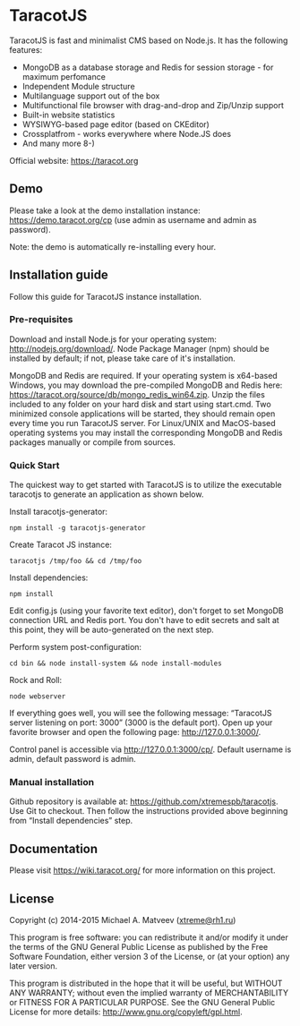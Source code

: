 TaracotJS
=========

TaracotJS is fast and minimalist CMS based on Node.js. It has the following features:

 - MongoDB as a database storage and Redis for session storage - for maximum perfomance
 - Independent Module structure
 - Multilanguage support out of the box
 - Multifunctional file browser with drag-and-drop and Zip/Unzip support
 - Built-in website statistics
 - WYSIWYG-based page editor (based on CKEditor)
 - Crossplatfrom - works everywhere where Node.JS does
 - And many more 8-)

Official website: https://taracot.org

## Demo

Please take a look at the demo installation instance: https://demo.taracot.org/cp (use admin as username and admin as password).

Note: the demo is automatically re-installing every hour.

## Installation guide

Follow this guide for TaracotJS instance installation.

### Pre-requisites

Download and install Node.js for your operating system: http://nodejs.org/download/. Node Package Manager (npm) should be installed by default; if not, please take care of it's installation.

MongoDB and Redis are required. If your operating system is x64-based Windows, you may download the pre-compiled MongoDB and Redis here: https://taracot.org/source/db/mongo_redis_win64.zip. Unzip the files included to any folder on your hard disk and start using start.cmd. Two minimized console applications will be started, they should remain open every time you run TaracotJS server. For Linux/UNIX and MacOS-based operating systems you may install the corresponding MongoDB and Redis packages manually or compile from sources.

### Quick Start

The quickest way to get started with TaracotJS is to utilize the executable taracotjs to generate an application as shown below.

Install taracotjs-generator:

  ```npm install -g taracotjs-generator```

Create Taracot JS instance:

  ```taracotjs /tmp/foo && cd /tmp/foo```

Install dependencies:

  ```npm install```

Edit config.js (using your favorite text editor), don't forget to set MongoDB connection URL and Redis port. You don't have to edit secrets and salt at this point, they will be auto-generated on the next step.

Perform system post-configuration:

  ```cd bin && node install-system && node install-modules```

Rock and Roll:

  ```node webserver```

If everything goes well, you will see the following message: “TaracotJS server listening on port: 3000” (3000 is the default port). Open up your favorite browser and open the following page: http://127.0.0.1:3000/.

Control panel is accessible via http://127.0.0.1:3000/cp/. Default username is admin, default password is admin.

### Manual installation

Github repository is available at: https://github.com/xtremespb/taracotjs. Use Git to checkout. Then follow the instructions provided above beginning from “Install dependencies” step.

## Documentation

Please visit https://wiki.taracot.org/ for more information on this project.

## License

Copyright (c) 2014-2015 Michael A. Matveev (<xtreme@rh1.ru>)

This program is free software: you can redistribute it and/or modify it under the terms of the GNU General Public License as published by the Free Software Foundation, either version 3 of the License, or (at your option) any later version.

This program is distributed in the hope that it will be useful, but WITHOUT ANY WARRANTY; without even the implied warranty of MERCHANTABILITY or FITNESS FOR A PARTICULAR PURPOSE.  See the GNU General Public License for more details: http://www.gnu.org/copyleft/gpl.html.
